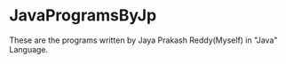 # JavaProgramsByJp
These are the programs written by Jaya Prakash Reddy(Myself) in "Java" Language.
